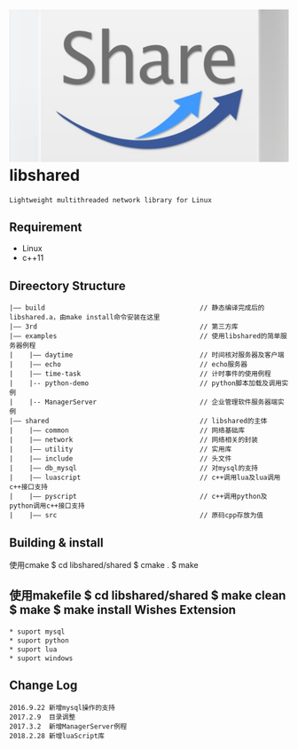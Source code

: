 ![](https://github.com/soymuchacho/GitImage/raw/master/share.gif)
libshared
==============
    Lightweight multithreaded network library for Linux
Requirement
-----------------
* Linux 
* c++11 

Direectory Structure
---------------------------------
    |—— build                                       // 静态编译完成后的libshared.a，由make install命令安装在这里
    |—— 3rd                                         // 第三方库
    |—— examples                                    // 使用libshared的简单服务器例程
    |    |—— daytime                                // 时间核对服务器及客户端
    |    |—— echo                                   // echo服务器
    |    |—— time-task                              // 计时事件的使用例程
    |    |-- python-demo                            // python脚本加载及调用实例
    |    |-- ManagerServer                          // 企业管理软件服务器端实例
    |—— shared                                      // libshared的主体
    |    |—— common                                 // 网络基础库
    |    |—— network                                // 网络相关的封装
    |    |—— utility                                // 实用库
    |    |—— include                                // 头文件
    |    |—— db_mysql								// 对mysql的支持
    |    |—— luascript								// c++调用lua及lua调用c++接口支持
    |    |—— pyscript								// c++调用python及python调用c++接口支持
    |    |—— src                                    // 原码cpp存放为值

Building & install
----------------------------------
使用cmake
    $ cd libshared/shared
    $ cmake . 
    $ make 

使用makefile
    $ cd libshared/shared
    $ make clean 
    $ make 
    $ make install 
Wishes Extension
------------------------------------
	* suport mysql
    * suport python 
    * suport lua 
    * suport windows

Change Log
----------------------------------

    2016.9.22 新增mysql操作的支持
    2017.2.9  目录调整
    2017.3.2  新增ManagerServer例程
	2018.2.28 新增luaScript库
